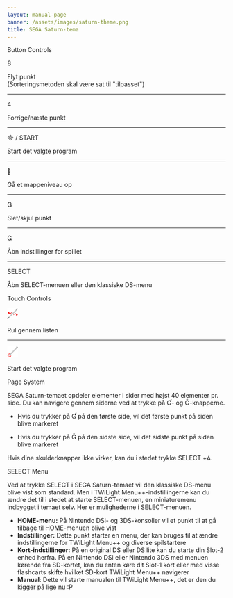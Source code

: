 ```yaml
---
layout: manual-page
banner: /assets/images/saturn-theme.png
title: SEGA Saturn-tema
---
```


<div id="button-controls" class="section-title">Button Controls</div>
<div class="section-body">
    <div class="button-action-group">
        <p class="button-action button">&#xE079;</p>
        <p class="button-action-text">Flyt punkt<br>(Sorteringsmetoden skal være sat til "tilpasset")</p>
    </div>
    <hr>
    <div class="button-action-group">
        <p class="button-action button">&#xE07E;</p>
        <p class="button-action-text">Forrige/næste punkt</p>
    </div>
    <hr>
    <div class="button-action-group">
        <p class="button-action"><span class="button">&#xE000; /</span> START</p>
        <p class="button-action-text">Start det valgte program</p>
    </div>
    <hr>
    <div class="button-action-group">
        <p class="button-action button">&#xE001;</p>
        <p class="button-action-text">Gå et mappeniveau op</p>
    </div>
    <hr>
    <div class="button-action-group">
        <p class="button-action button">&#xE002;</p>
        <p class="button-action-text">Slet/skjul punkt</p>
    </div>
    <hr>
    <div class="button-action-group">
        <p class="button-action button">&#xE003;</p>
        <p class="button-action-text">Åbn indstillinger for spillet</p>
    </div>
    <hr>
    <div class="button-action-group">
        <p class="button-action">SELECT</p>
        <p class="button-action-text">Åbn SELECT-menuen eller den klassiske DS-menu</p>
    </div>
</div>

<div id="touch-controls" class="section-title">Touch Controls</div>
<div class="section-body">
    <div class="button-action-group">
        <p class="button-action"><img src="/assets/images/left-right.png"></p>
        <p class="button-action-text">Rul gennem listen</p>
    </div>
    <hr>
    <div class="button-action-group">
        <p class="button-action"><img src="/assets/images/tap.png"></p>
        <p class="button-action-text">Start det valgte program</p>
    </div>
    <!-- <hr>
    <div>
        <p>
            If the Sort Method is set to "Custom", you can drag the icon up to move it.
        </p>
    </div> -->
</div>

<div id="page-system" class="section-title">Page System</div>
<div class="section-body">
    <p>
        SEGA Saturn-temaet opdeler elementer i sider med højst 40 elementer pr. side. Du kan navigere gennem siderne ved at trykke på &#xE004;- og &#xE005;-knapperne.
    </p>
    <ul>
        <li><p>Hvis du trykker på &#xE004; på den første side, vil det første punkt på siden blive markeret</p></li>
        <li><p>Hvis du trykker på &#xE005; på den sidste side, vil det sidste punkt på siden blive markeret</p></li>
    </ul>
    <p>
        Hvis dine skulderknapper ikke virker, kan du i stedet trykke SELECT +&#xE07E;.
    </p>
</div>

<div id="select-menu" class="section-title">SELECT Menu</div>
<div class="section-body">
    <p>
        Ved at trykke SELECT i SEGA Saturn-temaet vil den klassiske DS-menu blive vist som standard. Men i TWiLight Menu++-indstillingerne kan du ændre det til i stedet at starte SELECT-menuen, en miniaturemenu indbygget i temaet selv. Her er mulighederne i SELECT-menuen.
    </p>
    <ul>
        <li><strong>HOME-menu:</strong> På Nintendo DSi- og 3DS-konsoller vil et punkt til at gå tilbage til HOME-menuen blive vist</li>
        <li><strong>Indstillinger:</strong> Dette punkt starter en menu, der kan bruges til at ændre indstillingerne for TWiLight Menu++ og diverse spilstartere</li>
        <li><strong>Kort-indstillinger:</strong> På en original DS eller DS lite kan du starte din Slot-2 enhed herfra. På en Nintendo DSi eller Nintendo 3DS med menuen kørende fra SD-kortet, kan du enten køre dit Slot-1 kort eller med visse flashcarts skifte hvilket SD-kort TWiLight Menu++ navigerer</li>
        <li><strong>Manual</strong>: Dette vil starte manualen til TWiLight Menu++, det er den du kigger på lige nu :P</li>
    </ul>
</div>
